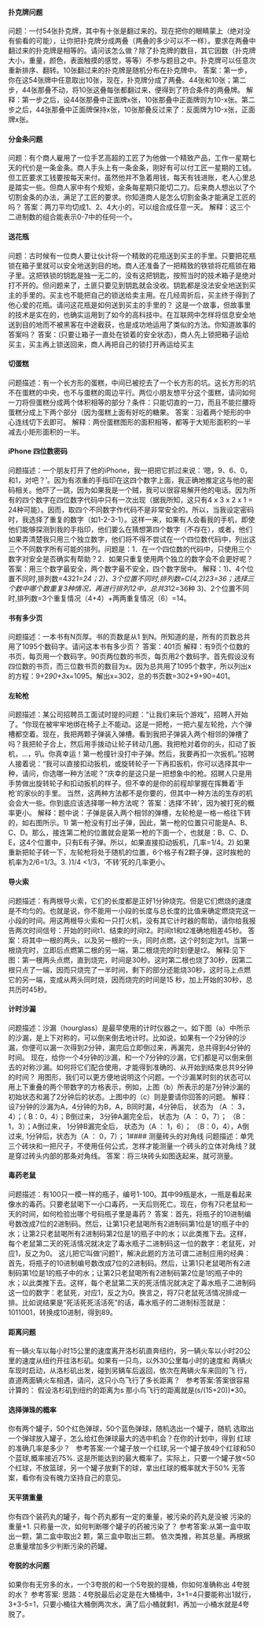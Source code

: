 ####  扑克牌问题
问题：一付54张扑克牌，其中有十张是翻过来的。现在把你的眼睛蒙上（绝对没有偷看的可能），让你把扑克牌分成两叠（两叠的多少可以不一样）。要求在两叠中翻过来的扑克牌是相等的。请问该怎么做？除了扑克牌的数目，其它因数（扑克牌大小，重量，颜色，表面触摸的感觉，等等）不参与题目之中。扑克牌可以任意次重新排序、翻转。10张翻过来的扑克牌是随机分布在扑克牌中。
答案：第一步，你在这54张牌中任意取出10张，现在，扑克牌分成了两叠。44张和10张；第二步，44张那叠不动，将10张这叠每张都翻过来，便得到了符合条件的两叠牌。
解释：第一步之后，设44张那叠中正面牌x张，10张那叠中正面牌则为10-x张。第二步之后，44张那叠中正面牌保持x张，10张那叠反过来了：反面牌为10-x张，正面牌x张。
####  分金条问题
问题：有个商人雇用了一位手艺高超的工匠了为他做一个精致产品，工作一星期七天的代价是一条金条。商人手头上有一条金条，刚好有可以付工匠一星期的工钱。但工匠要求工钱要按每天来付。虽然他并不急着用钱，每天有钱进账，老人心里总是踏实一些。但商人家中有个规矩，金条每星期只能切二刀。后来商人想出以了个切割金条的办法，满足了工匠的要求。你知道商人是怎么切割金条才能满足工匠的吗？
答案：两刀平均切成1、2、4大小的，可以组合成任意一天。
解释：这三个二进制数的组合能表示0-7中的任何一个。
####  送花瓶
问题：古时候有一位商人要让伙计将一个精致的花瓶送到买主的手里。只要把花瓶锁在箱子里就可以安全地送到目的地。商人还准备了一把精致的铁锁将花瓶锁在箱子里。这把铁锁的钥匙是独一无二的，没有这把钥匙，按照当时的技术箱子是绝对打不开的。但问题来了，土匪只要见到钥匙就会没收。钥匙都是没法安全地送到买主的手里的。买主也不能把自己的锁送给卖主用。在几经周折后，买主终于得到了他心爱的花瓶。请问这花瓶是如何送到买主的手里的？
这是一个故事，但故事里的技术是实在的，也确实运用到了如今的高科技中。在互联网中怎样将信息安全地送到目的地而不被黑客在中途截获，也是成功地运用了类似的方法。你知道故事的答案吗？
答案：(只要让箱子一直处在锁着的安全状态)，商人先上锁把箱子运给买主，买主再上锁送回来，商人再把自己的锁打开再运给买主
####  切蛋糕
问题描述：有一个长方形的蛋糕，中间已被挖去了一个长方形的坑。这长方形的坑不在蛋糕的中央，也不与蛋糕的周边平行。两位小朋友想平分这个蛋糕，请问如何一刀将但蛋糕分成两个体积相等的部分？条件：只能切直的一刀，而且不能拦腰将蛋糕分成上下两个部分（因为蛋糕上面有好吃的糖果。
答案：沿着两个矩形的中心连线切下去即可。
解释：两份蛋糕图形的面积相等，都等于大矩形面积的一半减去小矩形面积的一半。
####  iPhone 四位数密码
问题描述：一个朋友打开了他的iPhone，我一把把它抓过来说：‘嗯，9、6、0，和1，对吧？’。因为有浓重的手指印在这四个数字上面，我正确地推定这与他的密码相关。他吓了一跳，因为如果我是一个贼，我可以很容易解开他的电话。因为所有的四个数字在四位数字代码中只有一次出现（据我所知，这只有4 x 3 x 2 x 1 = 24种可能）。因而，取四个不同数字作代码不是非常安全的。所以，当我设定密码时，我选择了重复的数字（如1-2-3-1）。这样一来，如果有人会看我的手机，即使他们能够探测到我的手指印，他们要么在猜想第四个数字（不存在），或者，他们如果弄清楚我只用三个独立数字，他们将不得不尝试在一个四位数代码中，列出这三个不同数字所有可能的排列。问题是：1．在一个四位数的代码中，只使用三个数字对安全是否确实有帮助？2．如果只重复使用两个独立的数字会不会更好呢？
答案：用三个数字最安全，两个数字最不安全，四个数字居中。
解释：1)、4个位置不同时,排列数=4*3*2*1=24；2)、3个位置不同时,排列数=C(4,2)*2*3=36；选择三个数中哪个数重复3种情况，再进行排列12中，总共3*12=36种
3)、2个位置不同时,排列数=3个重复情况（4+4）+两两重复情况（6）=14。
####  书有多少页
问题描述：一本书有N页厚。书的页数是从1 到N。所知道的是，所有的页数总共用了1095个数码字。请问这本书有多少页？
答案：401页
解释：有9页个位数的书页，每页用一个数码字。90页两位数的书页，每页用2个数码字。首先假设没有四位数的书页，而三位数书页的数目为x。因为总共用了1095个数字，所以列出x的方程：9+2*90+3*x=1095。解出x=302，总的书页数=302+9+90=401。
####  左轮枪
问题描述：某公司招聘员工面试时提的问题：“让我们来玩个游戏”，招聘人开始了。“你现在被牢牢地绑在椅子上不能动。这是一把枪，一把六星左轮抢，六个弹槽都空着。现在，我把两颗子弹装入弹槽。看到我把子弹装入两个相邻的弹槽了吗？我把轮子合上，然后用手拨动让轮子转动几圈。我把枪对着你的头，扣动了扳机，…，叭。你真幸运！第一枪撞针没打中子弹。然后，我要再扣一次扳机。”招聘人接着说：“我可以直接扣动扳机，或旋转轮子一下再扣扳机，你可以选择其中一种，请问，你选哪一种方法呢？”庆幸的是这只是一把想象中的枪。招聘人只是用手势做出旋转轮子和扣动扳机的样子。但不幸的是你的前程却掌握在挥舞着‘手枪’的家伙的手里。 当然，这两种方法都不是你要的，但其中一种方法的生存的机会会大一些。你到底应该选择哪一种方法呢？
答案：选择‘不转’，因为被打死的概率更小。
解释：题中说：子弹是装入两个相邻的弹槽，左轮枪是一格一格往下转的，如右图所示。1) 第一枪没有打出子弹，因此，第一枪的位置只可能是A、B、C、D。那么，接连第二枪的位置就会是第一枪的下面一个，也就是：B、C、D、E，这4个位置中，只有E有子弹。所以，如果直接扣动扳机，几率=1/4。2) 如果重新把轮子转一下，左轮枪将处于随机的位置，6个格子有2颗子弹，这时挨枪的机率为2/6=1/3。3. )1/4 <1/3，‘不转’死的几率更小。
####  导火索
问题描述：有两根导火索，它们的长度都是正好1分钟烧完。但是它们燃烧的速度是不均匀的。也就是说，你不能用一小段的长度与总长度的比值来确定燃烧完这一小段的时间。用这两根导火索和一只打火机，没有其它计时器的帮助，请你给我报告两次时间信号：开始的时间t1、结束的时间t2。时间t1和t2准确地相差45秒。
答案：将其中一根的两头，以及另一根的一头，同时点燃，这个时刻定为t1。当第一根烧完时，立即后点燃第二根的另一端，第二根烧完的时刻便是t2。
解释:见下图：第一根两头点燃，直到烧完，时间是30秒。这时第二根也烧了30秒，因第二根只点了一端，因而只烧完了一半时间，剩下的部分还能烧30秒，这时马上点燃它的另一端，变成从两头同时烧，因而烧完的时间是15 秒，加上开始的30秒，总共历时45秒。
####  计时沙漏
问题描述：沙漏（hourglass）是最早使用的计时仪器之一。如下图（a）中所示的沙漏，是上下对称的，可以倒来倒去地计时。比如说，如果有一个2分钟的沙漏，你便可以漏一次得到2分钟，漏完后立即倒过来，再漏完，总共得到4分钟的时间。
现在，给你一个4分钟的沙漏，和一个7分钟的沙漏，它们都是可以倒来倒去的对称沙漏。如何将它们配合使用，才能得到准确的、从开始到结束总共9分钟的时间？
用图形，我们可以更方便地说明这个问题。一个沙漏某时刻的状态可以用上下重叠的两个带数字的方格表示，例如，上图（b）所表示的是7分钟沙漏的初始状态和漏了2分钟后的状态。上图中的（c）则是要请你回答的问题。
解释：设7分钟的沙漏为A，4分钟的为B，A，B同时漏，4分钟后， 状态为 （A ： 3，4）；（ B：0，4）；B倒过来， 3分钟A漏完全后， 状态为（A ： 0，7）； （B：1，3）；A倒过来， 1分钟B漏完全后， 状态为（A ： 1，6）； （B：0，4），A倒过来, 1分钟后，状态为（A ： 0，7）；
1####  测量砖头的对角线
问题描述：单凭三个砖块和一把尺子，不使用任何公式，怎样才能测量一个砖头的立体对角线？就是穿过砖头内部的那条对角线。
答案：将三块砖头如图迭起来，就可测量。
####  毒药老鼠
问题描述：有100只一模一样的瓶子，编号1-100。其中99瓶是水，一瓶是看起来像水的毒药。只要老鼠喝下一小口毒药，一天后则死亡。现在，你有7只老鼠和一天的时间，如何检验出哪个号码瓶子里是毒药？
答案：首先，将瓶子的10进制编号数改成7位的2进制码。然后，让第1只老鼠喝所有2进制码第1位是1的瓶子中的水；让第2只老鼠喝所有2进制码第2位是1的瓶子中的水；以此类推下去。这样，每个老鼠第二天的死活情况就决定了毒水瓶子二进制码这一位的数字：老鼠死，对应1，反之为0。
这儿把它叫做‘问题1’，解决此题的方法可谓二进制应用的经典：
首先，将瓶子的10进制编号数改成7位的2进制码。然后，让第1只老鼠喝所有2进制码第1位是1的瓶子中的水；让第2只老鼠喝所有2进制码第2位是1的瓶子中的水；以此类推下去。这样，每个老鼠第二天的死活情况就决定了毒水瓶子二进制码这一位的数字：老鼠死，对应1，反之为0。换言之，将7只老鼠死活情况排成一排。比如说结果是“死活死死活活死”的话，毒水瓶子的二进制标签就是：1011001，转换成10进制，得到89。
####  距离问题
有一辆火车以每小时15公里的速度离开洛杉矶直奔纽约，另一辆火车以小时20公里的速度从纽约开往洛杉矶。如果有一只鸟，以外30公里每小时的速度和 两辆火车现时启动，从洛杉矶出发，碰到另辆车后返回，依次在两辆火车来回的飞 行，直道两面辆火车相遇，请问，这只小鸟飞行了多长距离？
 
参考答案:答案很容易计算的： 假设洛杉矶到纽约的距离为s 那小鸟飞行的距离就是(s/(15+20))*30。
####  选择弹珠的概率
你有两个罐子，50个红色弹球，50个蓝色弹球，随机选出一个罐子，随机 选取出一个弹球放入罐子，怎么给红色弹球最大的选中机会？在你的计划中，得到 红球的准确几率是多少？
 
参考答案:一个罐子放一个红球,另一个罐子放49个红球和50个蓝球,概率接近75%. 这是所能达到的最大概率了。实际上，只要一个罐子放<50个红球，不放篮球，另一个罐子放剩下的球，拿出红球的概率就大于50%
无答案，看你有没有魄力坚持自己的意见。 
#### 天平猜重量
你有四个装药丸的罐子，每个药丸都有一定的重量，被污染的药丸是没被 污染的重量+1. 只称量一次，如何判断哪个罐子的药被污染了？
参考答案:从第一盒中取出一颗，第二盒中取出2 颗，第三盒中取出三颗。 依次类推，称其总量。再根据总重量增加多少判断污染的药罐。
#### 夸脱的水问题
如果你有无穷多的水，一个3夸脱的和一个5夸脱的提桶，你如何准确称出 4夸脱的水？
参考答案:
思路：4夸脱最后必定是在大桶桶中，3+1=4只要能称出1就行，3+3-5=1，只要小桶往大桶倒两次水，满了后小桶就剩1，再加一小桶水就是4夸脱了。
